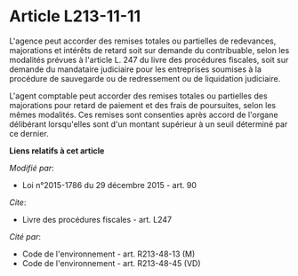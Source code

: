 # Article L213-11-11

L'agence peut accorder des remises totales ou partielles de redevances, majorations et intérêts de retard soit sur demande du
contribuable, selon les modalités prévues à l'article L. 247 du livre des procédures fiscales, soit sur demande du mandataire
judiciaire pour les entreprises soumises à la procédure de sauvegarde ou de redressement ou de liquidation judiciaire.

L'agent comptable peut accorder des remises totales ou partielles des majorations pour retard de paiement et des frais de
poursuites, selon les mêmes modalités. Ces remises sont consenties après accord de l'organe délibérant lorsqu'elles sont d'un
montant supérieur à un seuil déterminé par ce dernier.

**Liens relatifs à cet article**

_Modifié par_:

  - Loi n°2015-1786 du 29 décembre 2015 - art. 90

_Cite_:

  - Livre des procédures fiscales - art. L247

_Cité par_:

  - Code de l'environnement - art. R213-48-13 (M)
  - Code de l'environnement - art. R213-48-45 (VD)
